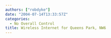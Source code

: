 ```yaml
---
authors: ["robdyke"]
date: "2004-07-14T13:33:57Z"
categories:
  - No Overall Control
title: Wireless Internet for Queens Park, NW6
---
```

